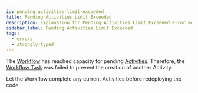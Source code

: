 ```yaml
---
id: pending-activities-limit-exceeded
title: Pending Activities Limit Exceeded
description: Explanation for Pending Activities Limit Exceeded error message, and how to fix it.
sidebar_label: Pending Activities Limit Exceeded
tags:
  - errors
  - strongly-typed
---
```


The [Workflow](/workflows) has reached capacity for pending [Activities](/activities).
Therefore, the [Workflow Task](/concepts/what-is-a-workflow-task) was failed to prevent the creation of another Activity.

Let the Workflow complete any current Activities before redeploying the code.

